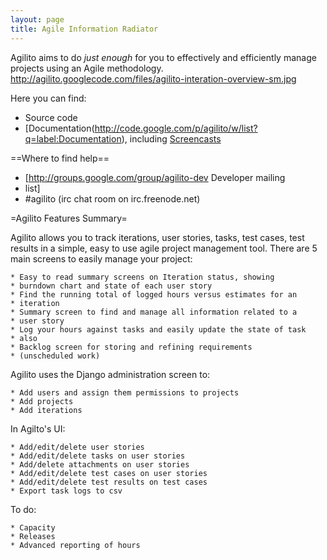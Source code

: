 ```yaml
---
layout: page
title: Agile Information Radiator
---
```

Agilito aims to do *just enough* for you to effectively and
efficiently manage projects using an Agile methodology.
http://agilito.googlecode.com/files/agilito-interation-overview-sm.jpg

Here you can find: 

  * Source code
  * [Documentation(http://code.google.com/p/agilito/w/list?q=label:Documentation), including [Screencasts](http://code.google.com/p/agilito/w/list?q=label:Screencast)

==Where to find help==
  * [http://groups.google.com/group/agilito-dev Developer mailing
  * list]
  * #agilito (irc chat room on irc.freenode.net)

=Agilito Features Summary=

Agilito allows you to track iterations, user stories, tasks, test
cases, test results in a simple, easy to use agile project management
tool. There are 5 main screens to easily manage your project:

    * Easy to read summary screens on Iteration status, showing
    * burndown chart and state of each user story
    * Find the running total of logged hours versus estimates for an
    * iteration
    * Summary screen to find and manage all information related to a
    * user story
    * Log your hours against tasks and easily update the state of task
    * also
    * Backlog screen for storing and refining requirements
    * (unscheduled work)

Agilito uses the Django administration screen to:

    * Add users and assign them permissions to projects
    * Add projects
    * Add iterations

In Agilto's UI:

    * Add/edit/delete user stories
    * Add/edit/delete tasks on user stories
    * Add/delete attachments on user stories
    * Add/edit/delete test cases on user stories
    * Add/edit/delete test results on test cases
    * Export task logs to csv

To do:

    * Capacity
    * Releases
    * Advanced reporting of hours

